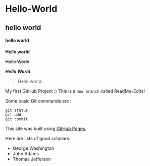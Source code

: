 # Hello-World
## hello world
#### hello world

**Hello world**

~~Hello World~~

**_Hello World_**

> Hello world

My first GitHub Project :)
This is a `new branch` called ReadMe-Edits!

Some basic Git commands are : 
```
git status
git add
git commit
```
This site was built using [GitHub Pages](https://pages.github.com/).

Here are lists of good scholars:
- George Washington
- John Adams
- Thomas Jefferson
